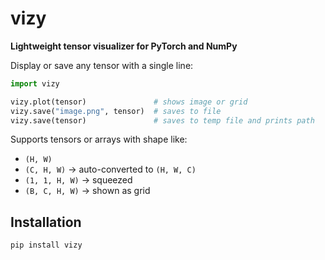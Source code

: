 # vizy

**Lightweight tensor visualizer for PyTorch and NumPy**

Display or save any tensor with a single line:

```python
import vizy

vizy.plot(tensor)               # shows image or grid
vizy.save("image.png", tensor)  # saves to file
vizy.save(tensor)               # saves to temp file and prints path
```

Supports tensors or arrays with shape like:
- `(H, W)`
- `(C, H, W)` → auto-converted to `(H, W, C)`
- `(1, 1, H, W)` → squeezed
- `(B, C, H, W)` → shown as grid

## Installation

```bash
pip install vizy
```

